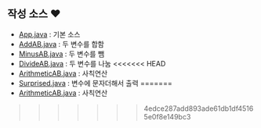 ## 작성 소스 ❤️
- [App.java](https://github.com/BoGyeong1/study_javas/blob/master/src/App.java) : 기본 소스
- [AddAB.java](https://github.com/BoGyeong1/study_javas/blob/master/src/AddAB.java)  : 두 변수를 합함
- [MinusAB.java](https://github.com/BoGyeong1/study_javas/blob/master/src/MinusAB.java) : 두 변수를 뺌
- [DivideAB.java](https://github.com/BoGyeong1/study_javas/blob/master/src/DivideAB.java) : 두 변수를 나눔
<<<<<<< HEAD
- [ArithmeticAB.java](./src/ArithmeticAB.java) : 사칙연산
- [Surprised.java](./src/Surprised.java) : 변수에 문자더해서 출력
=======
- [ArithmeticAB.java](https://github.com/BoGyeong1/study_javas/blob/master/src/ArithmeticAB.java) : 사칙연산
>>>>>>> 4edce287add893ade61db1df45165e0f8e149bc3

